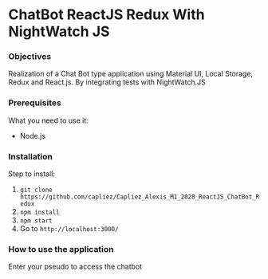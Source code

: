 # ChatBot ReactJS Redux With NightWatch JS

### Objectives

Realization of a Chat Bot type application using Material UI, Local Storage, Redux and React.js. By integrating tests with NightWatch.JS

### Prerequisites

What you need to use it:

- Node.js

### Installation

Step to install:

1. `git clone https://github.com/capliez/Capliez_Alexis_M1_2020_ReactJS_ChatBot_Redux`
2. `npm install`
3. `npm start`
4. Go to `http://localhost:3000/`

### How to use the application

Enter your pseudo to access the chatbot
